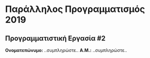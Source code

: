 # Παράλληλος Προγραμματισμός 2019
## Προγραμματιστική Εργασία #2

**Ονοματεπώνυμο:** ..συμπληρώστε..
**Α.Μ.:** ..συμπληρώστε..


